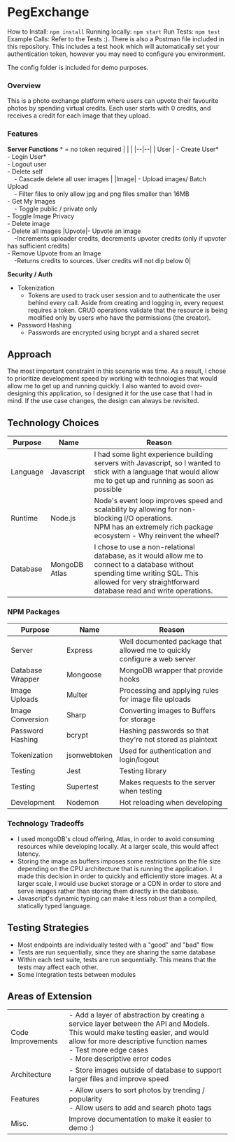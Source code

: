 
# PegExchange

How to Install: `npm install`
Running locally: `npm start`
Run Tests: `npm test`
Example Calls: Refer to the Tests :). There is also a Postman file included in this repository. This includes a test hook which will automatically set your authentication token, however you may need to configure you environment.

The config folder is included for demo purposes.

### Overview
This is a photo exchange platform where users can upvote their favourite photos by spending virtual credits. Each user starts with 0 credits, and receives a credit for each image that they upload.

### Features
**Server Functions**
\* = no token required 
|  |  |
|--|--|
| User | - Create User* <br>- Login User* <br> - Logout user <br>- Delete self <br> &nbsp;&nbsp;&nbsp; - Cascade delete all user images |
|Image| - Upload images/ Batch Upload <br>&nbsp;&nbsp;&nbsp; - Filter files to only allow jpg and png files smaller than 16MB <br> - Get My Images <br>&nbsp;&nbsp;&nbsp; - Toggle public / private only <br>- Toggle Image Privacy <br> - Delete image <br> - Delete all images
|Upvote|- Upvote an image <br>&nbsp;&nbsp;&nbsp; -Increments uploader credits, decrements upvoter credits (only if upvoter has sufficient credits)<br> 	- Remove Upvote from an Image <br>&nbsp;&nbsp;&nbsp; -Returns credits to sources. User credits will not dip below 0|

**Security / Auth**
- Tokenization
	- Tokens are used to track user session and to authenticate the user behind every call. Aside from creating and logging in, every request requires a token. CRUD operations validate that the resource is being modified only by users who have the permissions (the creator).
- Password Hashing
	- Passwords are encrypted using bcrypt and a shared secret


## Approach
The most important constraint in this scenario was time. As a result, I chose to prioritize development speed by working with technologies that would allow me to get up and running quickly. I also wanted to avoid over-designing this application, so I designed it for the use case that I had in mind. If the use case changes, the design can always be revisited. 

## Technology Choices
| Purpose | Name | Reason|
|--|--|--|
|Language  | Javascript | I had some light experience building servers with Javascript, so I wanted to stick with a language that would allow me to get up and running as soon as possible |
|Runtime  | Node.js | Node's event loop improves speed and scalability by allowing for non-blocking I/O operations. <br> NPM has an extremely rich package ecosystem - Why reinvent the wheel?
|Database| MongoDB Atlas| I chose to use a non-relational database, as it would allow me to connect to a database without spending time writing SQL. This allowed for very straightforward database read and write operations.

### NPM Packages
| Purpose | Name | Reason|
|--|--|--|
|Server  | Express | Well documented package that allowed me to quickly configure a web server |
|Database Wrapper  | Mongoose | MongoDB wrapper that provide hooks|
|Image Uploads  | Multer | Processing and applying rules for image file uploads |
|Image Conversion  | Sharp | Converting images to Buffers for storage |
|Password Hashing  | bcrypt | Hashing passwords so that they're not stored as plaintext |
|Tokenization  | jsonwebtoken | Used for authentication and login/logout|
|Testing  | Jest | Testing library |
|Testing  | Supertest | Makes requests to the server when testing |
|Development| Nodemon | Hot reloading when developing |

### Technology Tradeoffs
- I used mongoDB's cloud offering, Atlas, in order to avoid consuming resources while developing locally. At a larger scale, this would affect latency.
- Storing the image as buffers imposes some restrictions on the file size depending on the CPU architecture that is running the application. I made this decision in order to quickly and efficiently store images. At a larger scale, I would use bucket storage or a CDN in order to store and serve images rather than storing them directly in the database.
- Javascript's dynamic typing can make it less robust than a compiled, statically typed language.

## Testing Strategies
- Most endpoints are individually tested with a "good" and "bad" flow
- Tests are run sequentially, since they are sharing the same database
- Within each test suite, tests are run sequentially. This means that the tests may affect each other. 
- Some integration tests between modules


## Areas of Extension
|  |  |
|--|--|
|Code Improvements|- Add a layer of abstraction by creating a service layer between the API and Models. This would make testing easier, and would allow for more descriptive function names<br> - Test more edge cases <br> - More descriptive error codes |
|Architecture| - Store images outside of database to support larger files and improve speed |
|Features| - Allow users to sort photos by trending / popularity <br> - Allow users to add and search photo tags |
|Misc.| Improve documentation to make it easier to demo :) 
